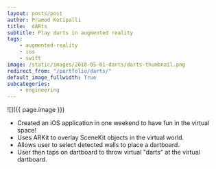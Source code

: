 ```yaml
---
layout: posts/post
author: Pramod Kotipalli
title:  dARts
subtitle: Play darts in augmented reality
tags:
    - augmented-reality
    - ios
    - swift
image: /static/images/2018-05-01-darts/darts-thumbnail.png
redirect_from: "/portfolio/darts/"
default_image_fullwidth: True
subcategories:
    - engineering
---
```


![]({{ page.image }})

* Created an iOS application in one weekend to have fun in the virtual space!
* Uses ARKit to overlay SceneKit objects in the virtual world.
* Allows user to select detected walls to place a dartboard.
* User then taps on dartboard to throw virtual "darts" at the virtual dartboard.
